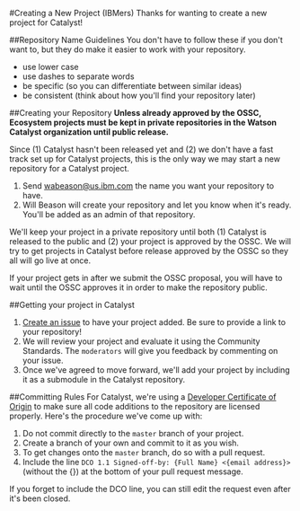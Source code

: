 #Creating a New Project (IBMers)
Thanks for wanting to create a new project for Catalyst!

##Repository Name Guidelines
You don't have to follow these if you don't want to, but they do make it easier to work with your repository.
- use lower case
- use dashes to separate words
- be specific (so you can differentiate between similar ideas)
- be consistent (think about how you'll find your repository later)

##Creating your Repository
**Unless already approved by the OSSC, Ecosystem projects must be kept in private repositories in the Watson Catalyst organization until public release.**

Since (1) Catalyst hasn't been released yet and (2) we don't have a fast track set up for Catalyst projects, this is the only way we may start a new repository for a Catalyst project. 

1. Send [wabeason@us.ibm.com](mailto:wabeason@us.ibm.com) the name you want your repository to have.
2. Will Beason will create your repository and let you know when it's ready. You'll be added as an admin of that repository.

We'll keep your project in a private repository until both (1) Catalyst is released to the public and (2) your project is approved by the OSSC. We will try to get projects in Catalyst before release approved by the OSSC so they all will go live at once.

If your project gets in after we submit the OSSC proposal, you will have to wait until the OSSC approves it in order to make the repository public.

##Getting your project in Catalyst
1. [Create an issue](https://github.com/watson-catalyst/watson-catalyst/issues) to have your project added. Be sure to provide a link to your repository!
2. We will review your project and evaluate it using the Community Standards. The `moderators` will give you feedback by commenting on your issue.
3. Once we've agreed to move forward, we'll add your project by including it as a submodule in the Catalyst repository.

##Committing Rules
For Catalyst, we're using a [Developer Certificate of Origin](http://elinux.org/Developer_Certificate_Of_Origin) to make sure all code additions to the repository are licensed properly. Here's the procedure we've come up with:

1. Do not commit directly to the `master` branch of your project.
2. Create a branch of your own and commit to it as you wish.
3. To get changes onto the `master` branch, do so with a pull request.
4. Include the line `DCO 1.1 Signed-off-by: {Full Name} <{email address}>` (without the {}) at the bottom of your pull request message.

If you forget to include the DCO line, you can still edit the request even after it's been closed.
